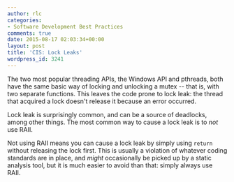 ```yaml
---
author: rlc
categories:
- Software Development Best Practices
comments: true
date: 2015-08-17 02:03:34+00:00
layout: post
title: 'CIS: Lock Leaks'
wordpress_id: 3241
---
```


The two most popular threading APIs, the Windows API and pthreads, both have the same basic way of locking and unlocking a mutex -- that is, with two separate functions. This leaves the code prone to lock leak: the thread that acquired a lock doesn't release it because an error occurred.

<!--more-->

Lock leak is surprisingly common, and can be a source of deadlocks, among other things. The most common way to cause a lock leak is to _not_ use RAII.

Not using RAII means you can cause a lock leak by simply using `return` without releasing the lock first. This is usually a violation of whatever coding standards are in place, and _might_ occasionally be picked up by a static analysis tool, but it is much easier to avoid than that: simply always use RAII.